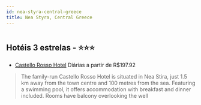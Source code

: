 ```yaml
---
id: nea-styra-central-greece
title: Nea Styra, Central Greece
---
```


<center><img src="https://assets.cosmos-data.com/55/a62e3a11889f7ee20ff94c67c30445e0/3008229.jpg" alt="" /></center>


## Hotéis 3 estrelas - ⭐️⭐️⭐️

-    [Castello Rosso Hotel](https://www.hurb.com/hoteis/nea-styra/castello-rosso-hotel-JNP-JP227243?cmp=18055) Diárias a partir de R$197.92
   > The family-run Castello Rosso Hotel is situated in Nea Stira, just 1.5 km away from the town centre and 100 metres from the sea. Featuring a swimming pool, it offers accommodation with breakfast and dinner included. Rooms have balcony overlooking the well
